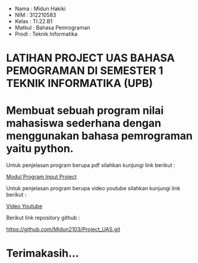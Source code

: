 -   Nama         :   Midun Hakiki
-   NIM          :   312210583
-   Kelas        :   TI.22.B1
-   Matkul       :   Bahasa Pemrograman
-   Prodi        :   Teknik Informatika

#   LATIHAN PROJECT UAS BAHASA PEMOGRAMAN DI SEMESTER 1 TEKNIK INFORMATIKA (UPB)

#   Membuat sebuah program nilai mahasiswa sederhana dengan menggunakan bahasa pemrograman yaitu python.

Untuk penjelasan program berupa pdf silahkan kunjungi link berikut :

[Modul Program Input Project](https://drive.google.com/file/d/1CxWQt5uDQbHsABC_Covksk7-VR-N4OFd/view?usp=drivesdk)

Untuk penjelasan program berupa video youtube silahkan kunjungi link berikut :

[Video Youtube](https://youtu.be/fTj7-HHl80U)

Berikut link repository github :

https://github.com/Midun2103/Project_UAS.git

#   Terimakasih...
